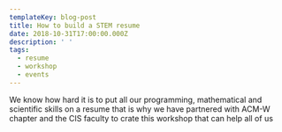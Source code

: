 ```yaml
---
templateKey: blog-post
title: How to build a STEM resume
date: 2018-10-31T17:00:00.000Z
description: ' '
tags:
  - resume
  - workshop
  - events
---
```

We know how hard it is to put all our programming, mathematical and scientific skills on a resume that is why we have partnered with ACM-W chapter and the CIS faculty to crate this workshop that can help all of us
